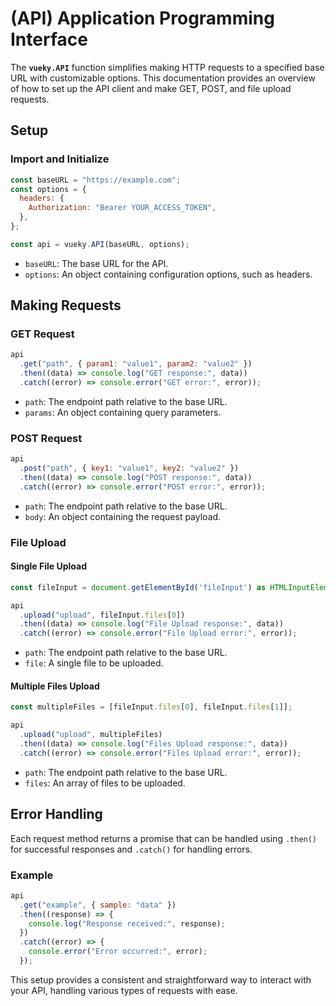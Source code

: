 # (API) Application Programming Interface

The **`vueky.API`** function simplifies making HTTP requests to a specified base URL with customizable options. This documentation provides an overview of how to set up the API client and make GET, POST, and file upload requests.

## Setup

### Import and Initialize

```js
const baseURL = "https://example.com";
const options = {
  headers: {
    Authorization: "Bearer YOUR_ACCESS_TOKEN",
  },
};

const api = vueky.API(baseURL, options);
```

- `baseURL`: The base URL for the API.
- `options`: An object containing configuration options, such as headers.

## Making Requests

### GET Request

```js
api
  .get("path", { param1: "value1", param2: "value2" })
  .then((data) => console.log("GET response:", data))
  .catch((error) => console.error("GET error:", error));
```

- `path`: The endpoint path relative to the base URL.
- `params`: An object containing query parameters.

### POST Request

```js
api
  .post("path", { key1: "value1", key2: "value2" })
  .then((data) => console.log("POST response:", data))
  .catch((error) => console.error("POST error:", error));
```

- `path`: The endpoint path relative to the base URL.
- `body`: An object containing the request payload.

### File Upload

#### Single File Upload

```js
const fileInput = document.getElementById('fileInput') as HTMLInputElement;

api
  .upload("upload", fileInput.files[0])
  .then((data) => console.log("File Upload response:", data))
  .catch((error) => console.error("File Upload error:", error));
```

- `path`: The endpoint path relative to the base URL.
- `file`: A single file to be uploaded.

#### Multiple Files Upload

```js
const multipleFiles = [fileInput.files[0], fileInput.files[1]];

api
  .upload("upload", multipleFiles)
  .then((data) => console.log("Files Upload response:", data))
  .catch((error) => console.error("Files Upload error:", error));
```

- `path`: The endpoint path relative to the base URL.
- `files`: An array of files to be uploaded.

## Error Handling

Each request method returns a promise that can be handled using `.then()` for successful responses and `.catch()` for handling errors.

### Example

```js
api
  .get("example", { sample: "data" })
  .then((response) => {
    console.log("Response received:", response);
  })
  .catch((error) => {
    console.error("Error occurred:", error);
  });
```

This setup provides a consistent and straightforward way to interact with your API, handling various types of requests with ease.
